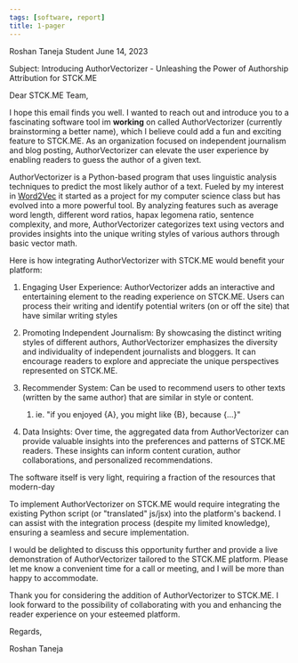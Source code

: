 ```yaml
---
tags: [software, report]
title: 1-pager
---
```

Roshan Taneja
Student
June 14, 2023

Subject: Introducing AuthorVectorizer - Unleashing the Power of Authorship Attribution for STCK.ME

Dear STCK.ME Team,

I hope this email finds you well. I wanted to reach out and introduce you to a fascinating software tool im **working** on called AuthorVectorizer (currently brainstorming a better name), which I believe could add a fun and exciting feature to STCK.ME. As an organization focused on independent journalism and blog posting, AuthorVectorizer can elevate the user experience by enabling readers to guess the author of a given text.

AuthorVectorizer is a Python-based program that uses linguistic analysis techniques to predict the most likely author of a text. Fueled by my interest in [Word2Vec](https://www.tensorflow.org/tutorials/text/word2vec) it started as a project for my computer science class but has evolved into a more powerful tool. By analyzing features such as average word length, different word ratios, hapax legomena ratio, sentence complexity, and more, AuthorVectorizer categorizes text using vectors and provides insights into the unique writing styles of various authors through basic vector math.

Here is how integrating AuthorVectorizer with STCK.ME would benefit your platform:

1. Engaging User Experience: AuthorVectorizer adds an interactive and entertaining element to the reading experience on STCK.ME. Users can process their writing and identify potential writers (on or off the site) that have similar writing styles
    
2. Promoting Independent Journalism: By showcasing the distinct writing styles of different authors, AuthorVectorizer emphasizes the diversity and individuality of independent journalists and bloggers. It can encourage readers to explore and appreciate the unique perspectives represented on STCK.ME.
    
3. Recommender System: Can be used to recommend users to other texts (written by the same author) that are similar in style or content. 
	1. ie. "if you enjoyed {A}, you might like {B}, because {...}"
    
4. Data Insights: Over time, the aggregated data from AuthorVectorizer can provide valuable insights into the preferences and patterns of STCK.ME readers. These insights can inform content curation, author collaborations, and personalized recommendations.

The software itself is very light, requiring a fraction of the resources that modern-day 

To implement AuthorVectorizer on STCK.ME would require integrating the existing Python script (or "translated" js/jsx) into the platform's backend. I can assist with the integration process (despite my limited knowledge), ensuring a seamless and secure implementation.

I would be delighted to discuss this opportunity further and provide a live demonstration of AuthorVectorizer tailored to the STCK.ME platform. Please let me know a convenient time for a call or meeting, and I will be more than happy to accommodate.

Thank you for considering the addition of AuthorVectorizer to STCK.ME. I look forward to the possibility of collaborating with you and enhancing the reader experience on your esteemed platform.

Regards,

Roshan Taneja